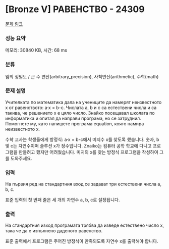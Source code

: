 # [Bronze V] РАВЕНСТВО - 24309 

[문제 링크](https://www.acmicpc.net/problem/24309) 

### 성능 요약

메모리: 30840 KB, 시간: 68 ms

### 분류

임의 정밀도 / 큰 수 연산(arbitrary_precision), 사칙연산(arithmetic), 수학(math)

### 문제 설명

<p>Учителката по математика дала на учениците да намерят неизвестното x от равенството: a·x = b-c. Числата а, b и c са естествени числа и са такива, че решението x е цяло число. Знайко посещавал школата по информатика и опитал да направи програма, но се затруднил. Помогнете му, като напишете програма equation, която намира неизвестното x.</p>
<p>수학 교사는 학생들에게 방정식: a·x = b-c에서 미지수 x를 찾도록 했습니다. 숫자, b 및 c는 자연수이며 솔루션 x가 정수입니다. Znaiko는 컴퓨터 공학 학교에 다니고 프로그램을 만들려고 했지만 어려웠습니다. 미지의 x를 찾는 방정식 프로그램을 작성하여 그를 도와주세요.</p>
 
### 입력 

 <p>На първия ред на стандартния вход се задават три естествени числа а, b, c.</p>
 <p>표준 입력의 첫 번째 줄은 세 개의 자연수 a, b, c로 설정됩니다.</p>
 
### 출력 

 <p>На стандартния изход програмата трябва да изведе естествено число x, така че да е изпълнено даденото равенство.</p>
 <p>표준 출력에서 프로그램은 주어진 방정식이 만족되도록 자연수 x를 출력해야 합니다.</p>

